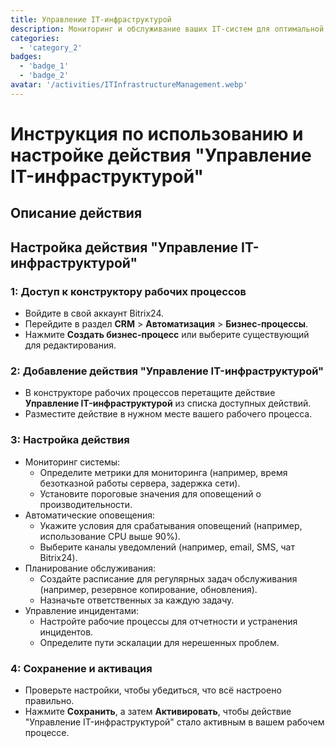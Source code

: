 ```yaml
---
title: Управление IT-инфраструктурой
description: Мониторинг и обслуживание ваших IT-систем для оптимальной производительности.
categories: 
  - 'category_2'
badges: 
  - 'badge_1'
  - 'badge_2'
avatar: '/activities/ITInfrastructureManagement.webp'
---
```

# Инструкция по использованию и настройке действия "Управление IT-инфраструктурой"

## Описание действия

## **Настройка действия "Управление IT-инфраструктурой"**

### 1: Доступ к конструктору рабочих процессов
- Войдите в свой аккаунт Bitrix24.
- Перейдите в раздел **CRM** > **Автоматизация** > **Бизнес-процессы**.
- Нажмите **Создать бизнес-процесс** или выберите существующий для редактирования.

### 2: Добавление действия "Управление IT-инфраструктурой"
- В конструкторе рабочих процессов перетащите действие **Управление IT-инфраструктурой** из списка доступных действий.
- Разместите действие в нужном месте вашего рабочего процесса.

### 3: Настройка действия
- Мониторинг системы:
  - Определите метрики для мониторинга (например, время безотказной работы сервера, задержка сети).
  - Установите пороговые значения для оповещений о производительности.
- Автоматические оповещения:
  - Укажите условия для срабатывания оповещений (например, использование CPU выше 90%).
  - Выберите каналы уведомлений (например, email, SMS, чат Bitrix24).
- Планирование обслуживания:
  - Создайте расписание для регулярных задач обслуживания (например, резервное копирование, обновления).
  - Назначьте ответственных за каждую задачу.
- Управление инцидентами:
  - Настройте рабочие процессы для отчетности и устранения инцидентов.
  - Определите пути эскалации для нерешенных проблем.

### 4: Сохранение и активация
- Проверьте настройки, чтобы убедиться, что всё настроено правильно.
- Нажмите **Сохранить**, а затем **Активировать**, чтобы действие "Управление IT-инфраструктурой" стало активным в вашем рабочем процессе.